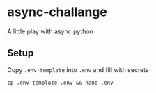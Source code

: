 # async-challange
A little play with async python

## Setup

Copy `.env-template` into `.env` and fill with secrets
```
cp .env-template .env && nano .env
```
